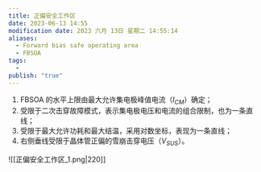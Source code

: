 ```yaml
---
title: 正偏安全工作区
date: 2023-06-13 14:55
modification date: 2023 六月 13日 星期二 14:55:14
aliases:
  - Forward bias safe operating area
  - FBSOA
tags:
  - 
publish: "true"
---
```


1. FBSOA 的水平上限由最大允许集电极峰值电流（$I_{CM}$）确定；
2. 受限于二次击穿故障模式，表示集电极电压和电流的组合限制，也为一条直线；
3. 受限于最大允许功耗和最大结温，采用对数坐标，表现为一条直线；
4. 右侧垂线受限于晶体管正偏的雪崩击穿电压（$V_{SUS}$）。

![[正偏安全工作区_1.png|220]]

